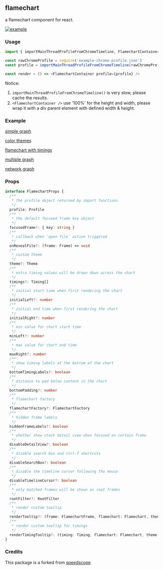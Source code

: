 ## flamechart

a flamechart component for react.

[![example](https://user-images.githubusercontent.com/13579374/194684518-f5f73324-f622-475c-b75c-939d91830d1c.png)](https://codesandbox.io/s/flamechart-simple-example-xkg4uw?file=/src/App.js)

### Usage

```js
import { importMainThreadProfileFromChromeTimeline, FlamechartContainer } from '@perfsee/flamechart'

const rawChromeProfile = require('example-chrome-profile.json')
const profile = importMainThreadProfileFromChromeTimeline(rawChromeProfile)

const render = () => <FlamechartContainer profile={profile} />
```

Notice:

1. `importMainThreadProfileFromChromeTimeline()` is very slow, please cache the results.
2. `<FlamechartContainer />` use '100%' for the height and width, please wrap it with a div parent element with defined width & height.

### Example

[simple graph](https://codesandbox.io/s/flamechart-simple-example-xkg4uw)

[color themes](https://codesandbox.io/s/flamechart-theme-example-qpxhmt)

[flamechart with timings](https://codesandbox.io/s/flamechart-timing-example-lbmglt)

[multiple graph](https://codesandbox.io/s/flamechart-group-example-yswipr)

[network graph](https://codesandbox.io/s/flamechart-network-graph-example-tjlq9p)

### Props

```ts
interface FlamechartProps {
  /**
   * the profile object returned by import functions
   */
  profile: Profile
  /**
   * the default focused frame key object
   */
  focusedFrame?: { key: string }
  /**
   * callback when `open file` action triggered
   */
  onRevealFile?: (frame: Frame) => void
  /**
   * custom theme
   */
  theme?: Theme
  /**
   * extra timing values will be drawn down across the chart
   */
  timings?: Timing[]
  /**
   * initial start time when first rendering the chart
   */
  initialLeft?: number
  /**
   * initial end time when first rendering the chart
   */
  initialRight?: number
  /**
   * min value for chart start time
   */
  minLeft?: number
  /**
   * max value for chart end time
   */
  maxRight?: number
  /**
   * show timing labels at the bottom of the chart
   */
  bottomTimingLabels?: boolean
  /**
   * distance to pad below content in the chart
   */
  bottomPadding?: number
  /**
   * flamechart factory
   */
  flamechartFactory?: FlamechartFactory
  /**
   * hidden frame labels
   */
  hiddenFrameLabels?: boolean
  /**
   * whether show stack detail view when focused on certain frame
   */
  disableDetailView?: boolean
  /**
   * disable search box and ctrl-f shortcuts
   */
  disableSearchBox?: boolean
  /**
   * disable the timeline cursor following the mouse
   */
  disableTimelineCursor?: boolean
  /**
   * only matched frames will be shown as root frames
   */
  rootFilter?: RootFilter
  /**
   * render custom tooltip
   */
  renderTooltip?: (frame: FlamechartFrame, flamechart: Flamechart, theme: Theme) => React.ReactNode
  /**
   * render custom tooltip for timings
   */
  renderTimingTooltip?: (timing: Timing, flamechart: Flamechart, theme: Theme) => React.ReactNode
}
```

### Credits

This package is a forked from [speedscope](https://github.com/jlfwong/speedscope)
